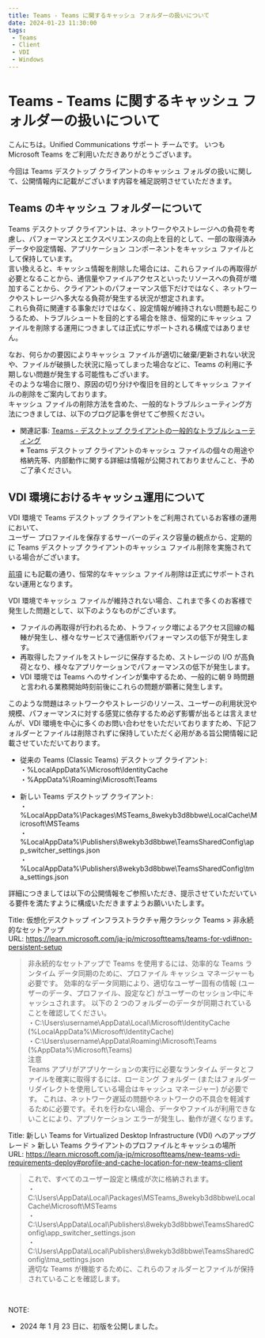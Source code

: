 ```yaml
---
title: Teams - Teams に関するキャッシュ フォルダーの扱いについて
date: 2024-01-23 11:30:00
tags:
 - Teams
 - Client
 - VDI
 - Windows
---
```

# Teams - Teams に関するキャッシュ フォルダーの扱いについて

こんにちは。Unified Communications サポート チームです。
いつも Microsoft Teams をご利用いただきありがとうございます。

今回は Teams デスクトップ クライアントのキャッシュ フォルダの扱いに関して、公開情報内に記載がございます内容を補足説明させていただきます。

## Teams のキャッシュ フォルダーについて
Teams デスクトップ クライアントは、ネットワークやストレージへの負荷を考慮し、パフォーマンスとエクスペリエンスの向上を目的として、一部の取得済みデータや設定情報、アプリケーション コンポーネントをキャッシュ ファイルとして保持しています。  
言い換えると、キャッシュ情報を削除した場合には、これらファイルの再取得が必要となることから、通信量やファイルアクセスといったリソースへの負荷が増加することから、クライアントのパフォーマンス低下だけではなく、ネットワークやストレージへ多大なる負荷が発生する状況が想定されます。  
これら負荷に関連する事象だけではなく、設定情報が維持されない問題も起こりうるため、トラブルシュートを目的とする場合を除き、恒常的にキャッシュ ファイルを削除する運用につきましては正式にサポートされる構成ではありません。  

なお、何らかの要因によりキャッシュ ファイルが適切に破棄/更新されない状況や、ファイルが破損した状況に陥ってしまった場合などに、Teams の利用に予期しない問題が発生する可能性もございます。  
そのような場合に限り、原因の切り分けや復旧を目的としてキャッシュ ファイルの削除をご案内しております。  
キャッシュ ファイルの削除方法を含めた、一般的なトラブルシューティング方法につきましては、以下のブログ記事を併せてご参照ください。  
- 関連記事: [Teams - デスクトップ クライアントの一般的なトラブルシューティング](https://jpucsupport.github.io/blog/teams/Teams%20-%20%E3%83%87%E3%82%B9%E3%82%AF%E3%83%88%E3%83%83%E3%83%97%20%E3%82%AF%E3%83%A9%E3%82%A4%E3%82%A2%E3%83%B3%E3%83%88%E3%81%AE%E4%B8%80%E8%88%AC%E7%9A%84%E3%81%AA%E3%83%88%E3%83%A9%E3%83%96%E3%83%AB%E3%82%B7%E3%83%A5%E3%83%BC%E3%83%86%E3%82%A3%E3%83%B3%E3%82%B0)  
※ Teams デスクトップ クライアントのキャッシュ ファイルの個々の用途や格納先等、内部動作に関する詳細は情報が公開されておりませんこと、予めご了承ください。  

## VDI 環境におけるキャッシュ運用について
VDI 環境で Teams デスクトップ クライアントをご利用されているお客様の運用において、  
ユーザー プロファイルを保存するサーバーのディスク容量の観点から、定期的に Teams デスクトップ クライアントのキャッシュ ファイル削除を実施されている場合がございます。  

[前項](#Teams-のキャッシュ-フォルダーについて) にも記載の通り、恒常的なキャッシュ ファイル削除は正式にサポートされない運用となります。  

VDI 環境でキャッシュ ファイルが維持されない場合、これまで多くのお客様で発生した問題として、以下のようなものがございます。  
- ファイルの再取得が行われるため、トラフィック増によるアクセス回線の輻輳が発生し、様々なサービスで通信断やパフォーマンスの低下が発生します。  
- 再取得したファイルをストレージに保存するため、ストレージの I/O が高負荷となり、様々なアプリケーションでパフォーマンスの低下が発生します。  
- VDI 環境では Teams へのサインインが集中するため、一般的に朝 9 時問題と言われる業務開始時刻前後にこれらの問題が顕著に発生します。  

このような問題はネットワークやストレージのリソース、ユーザーの利用状況や規模、パフォーマンスに対する感覚に依存するため必ず影響が出るとは言えませんが、VDI 環境を中心に多くのお問い合わせをいただいておりますため、下記フォルダーとファイルは削除されずに保持していただく必用がある旨公開情報に記載させていただいております。  
 - 従来の Teams (Classic Teams) デスクトップ クライアント:  
  ・%LocalAppData%\Microsoft\IdentityCache  
  ・%AppData%\Roaming\Microsoft\Teams  
  
 - 新しい Teams デスクトップ クライアント:  
  ・%LocalAppData%\Packages\MSTeams_8wekyb3d8bbwe\LocalCache\Microsoft\MSTeams  
  ・%LocalAppData%\Publishers\8wekyb3d8bbwe\TeamsSharedConfig\app_switcher_settings.json  
  ・%LocalAppData%\Publishers\8wekyb3d8bbwe\TeamsSharedConfig\tma_settings.json  

詳細につきましては以下の公開情報をご参照いただき、提示させていただいている要件を満たすように構成いただきますようお願いいたします。

Title: 仮想化デスクトップ インフラストラクチャ用クラシック Teams > 非永続的なセットアップ  
URL: https://learn.microsoft.com/ja-jp/microsoftteams/teams-for-vdi#non-persistent-setup  
> 非永続的なセットアップで Teams を使用するには、効率的な Teams ランタイム データ同期のために、プロファイル キャッシュ マネージャーも必要です。 効率的なデータ同期により、適切なユーザー固有の情報 (ユーザーのデータ、プロファイル、設定など) がユーザーのセッション中にキャッシュされます。 以下の 2 つのフォルダーのデータが同期されていることを確認してください。  
> ・C:\Users\username\AppData\Local\Microsoft\IdentityCache (%LocalAppData%\Microsoft\IdentityCache)  
> ・C:\Users\username\AppData\Roaming\Microsoft\Teams (%AppData%\Microsoft\Teams)  
> 注意  
> Teams アプリがアプリケーションの実行に必要なランタイム データとファイルを確実に取得するには、ローミング フォルダー (またはフォルダー リダイレクトを使用している場合はキャッシュ マネージャー) が必要です。 これは、ネットワーク遅延の問題やネットワークの不具合を軽減するために必要です。それを行わない場合、データやファイルが利用できないことにより、アプリケーション エラーが発生し、動作が遅くなります。  

Title: 新しい Teams for Virtualized Desktop Infrastructure (VDI) へのアップグレード > 新しい Teams クライアントのプロファイルとキャッシュの場所  
URL: https://learn.microsoft.com/ja-jp/microsoftteams/new-teams-vdi-requirements-deploy#profile-and-cache-location-for-new-teams-client  
> これで、すべてのユーザー設定と構成が次に格納されます。  
> ・C:\Users<username>\AppData\Local\Packages\MSTeams_8wekyb3d8bbwe\LocalCache\Microsoft\MSTeams  
> ・C:\Users<username>\AppData\Local\Publishers\8wekyb3d8bbwe\TeamsSharedConfig\app_switcher_settings.json  
> ・C:\Users<username>\AppData\Local\Publishers\8wekyb3d8bbwe\TeamsSharedConfig\tma_settings.json  
> 適切な Teams が機能するために、これらのフォルダーとファイルが保持されていることを確認します。  

<br />

NOTE:  
- 2024 年 1 月 23 日に、初版を公開しました。
